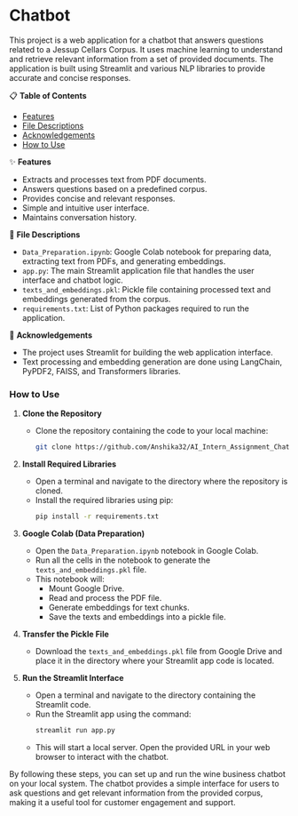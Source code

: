 # Chatbot

This project is a web application for a chatbot that answers questions related to a Jessup Cellars Corpus. It uses machine learning to understand and retrieve relevant information from a set of provided documents. The application is built using Streamlit and various NLP libraries to provide accurate and concise responses.

📋 **Table of Contents**
- [Features](#features)
- [File Descriptions](#file-descriptions)
- [Acknowledgements](#acknowledgements)
- [How to Use](#how-to-use)

✨ **Features**
- Extracts and processes text from PDF documents.
- Answers questions based on a predefined corpus.
- Provides concise and relevant responses.
- Simple and intuitive user interface.
- Maintains conversation history.

📂 **File Descriptions**
- `Data_Preparation.ipynb`: Google Colab notebook for preparing data, extracting text from PDFs, and generating embeddings.
- `app.py`: The main Streamlit application file that handles the user interface and chatbot logic.
- `texts_and_embeddings.pkl`: Pickle file containing processed text and embeddings generated from the corpus.
- `requirements.txt`: List of Python packages required to run the application.

🙏 **Acknowledgements**
- The project uses Streamlit for building the web application interface.
- Text processing and embedding generation are done using LangChain, PyPDF2, FAISS, and Transformers libraries.

### How to Use

1. **Clone the Repository**
   - Clone the repository containing the code to your local machine:
     ```bash
     git clone https://github.com/Anshika32/AI_Intern_Assignment_Chatbot.git
     ```

2. **Install Required Libraries**
   - Open a terminal and navigate to the directory where the repository is cloned.
   - Install the required libraries using pip:
     ```bash
     pip install -r requirements.txt
     ```

3. **Google Colab (Data Preparation)**
   - Open the `Data_Preparation.ipynb` notebook in Google Colab.
   - Run all the cells in the notebook to generate the `texts_and_embeddings.pkl` file.
   - This notebook will:
     - Mount Google Drive.
     - Read and process the PDF file.
     - Generate embeddings for text chunks.
     - Save the texts and embeddings into a pickle file.

4. **Transfer the Pickle File**
   - Download the `texts_and_embeddings.pkl` file from Google Drive and place it in the directory where your Streamlit app code is located.

5. **Run the Streamlit Interface**
   - Open a terminal and navigate to the directory containing the Streamlit code.
   - Run the Streamlit app using the command:
     ```bash
     streamlit run app.py
     ```
   - This will start a local server. Open the provided URL in your web browser to interact with the chatbot.

By following these steps, you can set up and run the wine business chatbot on your local system. The chatbot provides a simple interface for users to ask questions and get relevant information from the provided corpus, making it a useful tool for customer engagement and support.
